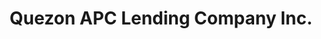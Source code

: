 ---
title: "Quezon APC Lending Company Inc."
url: /lipa/quezon-apc-lending-company-inc/
shop: pawnbroker
---